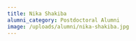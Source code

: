 ```yaml
---
title: Nika Shakiba
alumni_category: Postdoctoral Alumni
image: /uploads/alumni/nika-shakiba.jpg
---
```

